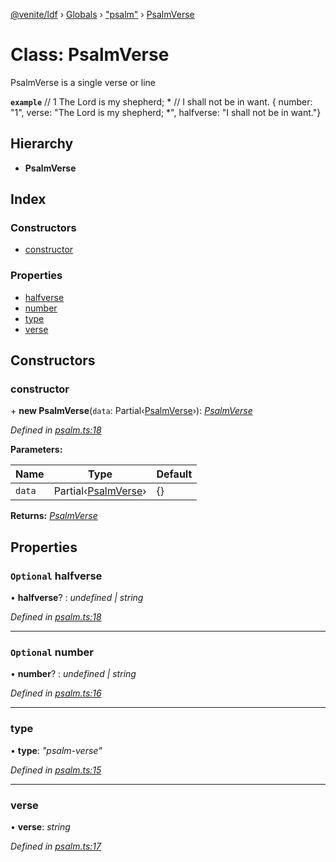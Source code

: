 [@venite/ldf](../README.md) › [Globals](../globals.md) › ["psalm"](../modules/_psalm_.md) › [PsalmVerse](_psalm_.psalmverse.md)

# Class: PsalmVerse

PsalmVerse is a single verse or line

**`example`** 
// 1  The Lord is my shepherd; *
//      I shall not be in want.
{ number: "1", verse: "The Lord is my shepherd; *", halfverse: "I shall not be in want."}

## Hierarchy

* **PsalmVerse**

## Index

### Constructors

* [constructor](_psalm_.psalmverse.md#constructor)

### Properties

* [halfverse](_psalm_.psalmverse.md#optional-halfverse)
* [number](_psalm_.psalmverse.md#optional-number)
* [type](_psalm_.psalmverse.md#type)
* [verse](_psalm_.psalmverse.md#verse)

## Constructors

###  constructor

\+ **new PsalmVerse**(`data`: Partial‹[PsalmVerse](_psalm_.psalmverse.md)›): *[PsalmVerse](_psalm_.psalmverse.md)*

*Defined in [psalm.ts:18](https://github.com/gbj/venite/blob/2028f78/ldf/src/psalm.ts#L18)*

**Parameters:**

Name | Type | Default |
------ | ------ | ------ |
`data` | Partial‹[PsalmVerse](_psalm_.psalmverse.md)› | {} |

**Returns:** *[PsalmVerse](_psalm_.psalmverse.md)*

## Properties

### `Optional` halfverse

• **halfverse**? : *undefined | string*

*Defined in [psalm.ts:18](https://github.com/gbj/venite/blob/2028f78/ldf/src/psalm.ts#L18)*

___

### `Optional` number

• **number**? : *undefined | string*

*Defined in [psalm.ts:16](https://github.com/gbj/venite/blob/2028f78/ldf/src/psalm.ts#L16)*

___

###  type

• **type**: *"psalm-verse"*

*Defined in [psalm.ts:15](https://github.com/gbj/venite/blob/2028f78/ldf/src/psalm.ts#L15)*

___

###  verse

• **verse**: *string*

*Defined in [psalm.ts:17](https://github.com/gbj/venite/blob/2028f78/ldf/src/psalm.ts#L17)*
